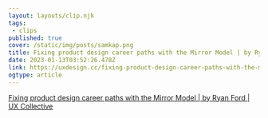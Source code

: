 ```yaml
---
layout: layouts/clip.njk 
tags:
 - clips 
published: true 
cover: /static/img/posts/samkap.png 
title: Fixing product design career paths with the Mirror Model | by Ryan Ford | UX Collective 
date: 2023-01-13T03:52:26.478Z 
link: https://uxdesign.cc/fixing-product-design-career-paths-with-the-mirror-model-76152b7e547 
ogtype: article 
---
```

[Fixing product design career paths with the Mirror Model | by Ryan Ford | UX Collective](https://uxdesign.cc/fixing-product-design-career-paths-with-the-mirror-model-76152b7e547) 
